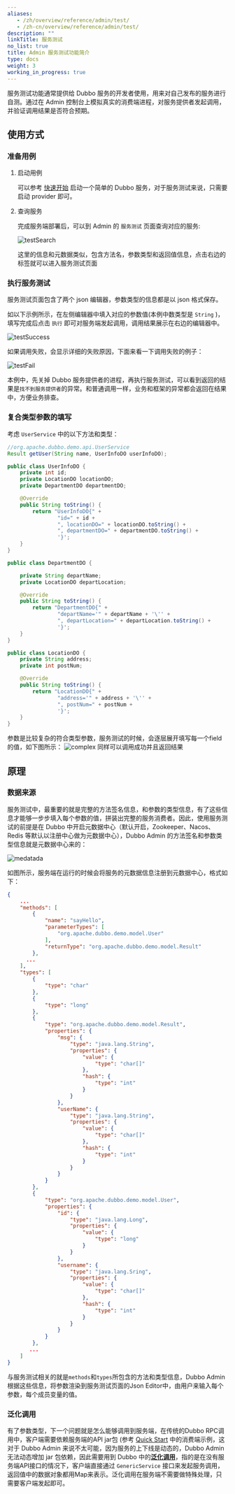 ```yaml
---
aliases:
   - /zh/overview/reference/admin/test/
   - /zh-cn/overview/reference/admin/test/
description: ""
linkTitle: 服务测试
no_list: true
title: Admin 服务测试功能简介
type: docs
weight: 3
working_in_progress: true
---
```


服务测试功能通常提供给 Dubbo 服务的开发者使用，用来对自己发布的服务进行自测。通过在 Admin 控制台上模拟真实的消费端进程，对服务提供者发起调用，并验证调用结果是否符合预期。

## 使用方式

### 准备用例
1. 启动用例

    可以参考 [快速开始](../../../quickstart/java/) 启动一个简单的 Dubbo 服务，对于服务测试来说，只需要启动 provider 即可。

2. 查询服务

    完成服务端部署后，可以到 Admin 的 `服务测试` 页面查询对应的服务:

    ![testSearch](/imgs/blog/admin/testSearch.jpg)

    这里的信息和元数据类似，包含方法名，参数类型和返回值信息，点击右边的标签就可以进入服务测试页面

### 执行服务测试

服务测试页面包含了两个 json 编辑器，参数类型的信息都是以 json 格式保存。

如以下示例所示，在左侧编辑器中填入对应的参数值(本例中数类型是 `String` )，填写完成后点击 `执行` 即可对服务端发起调用，调用结果展示在右边的编辑器中。

![testSuccess](/imgs/blog/admin/testSuccess.jpg)

如果调用失败，会显示详细的失败原因，下面来看一下调用失败的例子：

![testFail](/imgs/blog/admin/testFail.jpg)

本例中，先关掉 Dubbo 服务提供者的进程，再执行服务测试，可以看到返回的结果是`找不到服务提供者`的异常。和普通调用一样，业务和框架的异常都会返回在结果中，方便业务排查。

### 复合类型参数的填写

考虑 `UserService` 中的以下方法和类型：

```java
//org.apache.dubbo.demo.api.UserService
Result getUser(String name, UserInfoDO userInfoDO);
```
```java
public class UserInfoDO {
    private int id;
    private LocationDO locationDO;
    private DepartmentDO departmentDO;

    @Override
    public String toString() {
        return "UserInfoDO{" +
                "id=" + id +
                ", locationDO=" + locationDO.toString() +
                ", departmentDO=" + departmentDO.toString() +
                '}';
    }
}
```

```java
public class DepartmentDO {

    private String departName;
    private LocationDO departLocation;

    @Override
    public String toString() {
        return "DepartmentDO{" +
                "departName='" + departName + '\'' +
                ", departLocation=" + departLocation.toString() +
                '}';
    }
}
```

```java
public class LocationDO {
    private String address;
    private int postNum;

    @Override
    public String toString() {
        return "LocationDO{" +
                "address='" + address + '\'' +
                ", postNum=" + postNum +
                '}';
    }
}
```
参数是比较复杂的符合类型参数，服务测试的时候，会逐层展开填写每一个field的值，如下图所示：
![complex](/imgs/blog/admin/complex.jpg)
同样可以调用成功并且返回结果

## 原理

### 数据来源

服务测试中，最重要的就是完整的方法签名信息，和参数的类型信息，有了这些信息才能够一步步填入每个参数的值，拼装出完整的服务消费者。因此，使用服务测试的前提是在 Dubbo 中开启元数据中心（默认开启，Zookeeper、Nacos、Redis 等默认以注册中心做为元数据中心），Dubbo Admin 的方法签名和参数类型信息就是元数据中心来的：

![medatada](/imgs/blog/admin/metadata.png)

如图所示，服务端在运行的时候会将服务的元数据信息注册到元数据中心，格式如下：

```json
{
    ...
    "methods": [
        {
            "name": "sayHello",
            "parameterTypes": [
                "org.apache.dubbo.demo.model.User"
            ],
            "returnType": "org.apache.dubbo.demo.model.Result"
        },
      ...
    ],
    "types": [
        {
            "type": "char"
        },
        {
            "type": "long"
        },
        {
            "type": "org.apache.dubbo.demo.model.Result",
            "properties": {
                "msg": {
                    "type": "java.lang.String",
                    "properties": {
                        "value": {
                            "type": "char[]"
                        },
                        "hash": {
                            "type": "int"
                        }
                    }
                },
                "userName": {
                    "type": "java.lang.String",
                    "properties": {
                        "value": {
                            "type": "char[]"
                        },
                        "hash": {
                            "type": "int"
                        }
                    }
                }
            }
        },
        {
            "type": "org.apache.dubbo.demo.model.User",
            "properties": {
                "id": {
                    "type": "java.lang.Long",
                    "properties": {
                        "value": {
                            "type": "long"
                        }
                    }
                },
                "username": {
                    "type": "java.lang.Sring",
                    "properties": {
                        "value": {
                            "type": "char[]"
                        },
                        "hash": {
                            "type": "int"
                        }
                    }
                }
            }
        },
       ...
    ]
}
```
与服务测试相关的就是`methods`和`types`所包含的方法和类型信息，Dubbo Admin根据这些信息，将参数渲染到服务测试页面的Json Editor中，由用户来输入每个参数，每个成员变量的值。

### 泛化调用

有了参数类型，下一个问题就是怎么能够调用到服务端，在传统的Dubbo RPC调用中，客户端需要依赖服务端的API jar包 (参考 [Quick Start](https://github.com/apache/dubbo-samples/tree/master/1-basic/dubbo-samples-spring-boot/dubbo-samples-spring-boot-consumer) 中的消费端示例，这对于 Dubbo Admin 来说不太可能，因为服务的上下线是动态的，Dubbo Admin 无法动态增加 jar 包依赖，因此需要用到 Dubbo 中的[**泛化调用**](../../../mannual/java-sdk/advanced-features-and-usage/service/generic-reference/)，指的是在没有服务端API接口的情况下，客户端直接通过 `GenericService` 接口来发起服务调用，返回值中的数据对象都用Map来表示。泛化调用在服务端不需要做特殊处理，只需要客户端发起即可。
